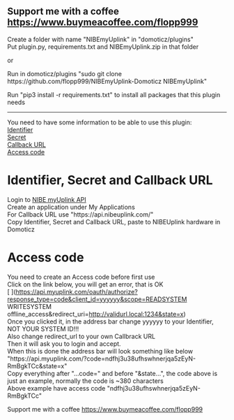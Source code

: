 Support me with a coffee https://www.buymeacoffee.com/flopp999
---
Create a folder with name "NIBEmyUplink" in "domoticz/plugins"  
Put plugin.py, requirements.txt and NIBEmyUplink.zip in that folder

or

Run in domoticz/plugins "sudo git clone h<span>ttps://gith<span>ub.com/flopp999/NIBEmyUplink-Domoticz NIBEmyUplink"  

Run "pip3 install -r requirements.txt" to install all packages that this plugin needs

---
You need to have some information to be able to use this plugin:  
[Identifier](https://github.com/flopp999/NIBEmyUplink-Domoticz/blob/main/README.md#Identifier,-Secret-and-URL)  
[Secret](https://github.com/flopp999/NIBEmyUplink-Domoticz/blob/main/README.md#Identifier,-Secret-and-URL)  
[Callback URL](https://github.com/flopp999/NIBEmyUplink-Domoticz/blob/main/README.md#Identifier,-Secret-and-Callback-URL)  
[Access code](https://github.com/flopp999/NIBEmyUplink-Domoticz/blob/main/README.md#Access-code)

# Identifier, Secret and Callback URL
Login to [NIBE myUplink API](https://dev.myuplink.com/)  
Create an application under My Applications  
For Callback URL use "h<span>ttps://a<span>pi.nib<span>euplink.com/"  
Copy Identifier, Secret and Callback URL, paste to NIBEUplink hardware in Domoticz  

# Access code
You need to create an Access code before first use  
Click on the link below, you will get an error, that is OK  
[ ](https://api.myuplink.com/oauth/authorize?response_type=code&client_id=yyyyyy&scope=READSYSTEM WRITESYSTEM offline_access&redirect_uri=http://validurl.local:1234&state=x)  
Once you clicked it, in the address bar change yyyyyy to your Identifier, NOT YOUR SYSTEM ID!!!  
Also change redirect_url to your own Callbrack URL  
Then it will ask you to login and accept.  
When this is done the address bar will look something like below  
"h<span>ttps://a<span>pi.my<span>uplink.com/?code=ndfhj3u38ufhswhnerjqa5zEyN-RmBgkTCc&state=x"  
Copy everything after "...code=" and before "&state...", the code above is just an example, normally the code is ~380 characters  
Above example have access code "ndfhj3u38ufhswhnerjqa5zEyN-RmBgkTCc"


Support me with a coffee https://www.buymeacoffee.com/flopp999
